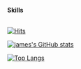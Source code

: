 
<!--
**jamesjiwon/jamesjiwon** is a ✨ _special_ ✨ repository because its `README.md` (this file) appears on your GitHub profile.

Here are some ideas to get you started:


- 🔭 I’m currently working on ...
- 🌱 I’m currently learning ...
- 👯 I’m looking to collaborate on ...
- 🤔 I’m looking for help with ...
- 💬 Ask me about ...
- 📫 How to reach me: ...
- 😄 Pronouns: ...
- ⚡ Fun fact: ...f

-->
**Skills**
<br></br>

[![Hits](https://hits.seeyoufarm.com/api/count/incr/badge.svg?url=https%3A%2F%2Fgithub.com%2Fjamesjiwon%2F&count_bg=%2379C83D&title_bg=%23555555&icon=&icon_color=%23E7E7E7&title=hits&edge_flat=false)](https://hits.seeyoufarm.com)

[![james's GitHub stats](https://github-readme-stats.vercel.app/api?username=jamesjiwon&show_icons=true&theme=discord_old_blurple)](https://github.com/jamesjiwon/github-readme-stats)

[![Top Langs](https://github-readme-stats.vercel.app/api/top-langs/?username=jamesjiwon&layout=compact&theme=discord_old_blurple)](https://github.com/jamesjiwon/github-readme-stats)
